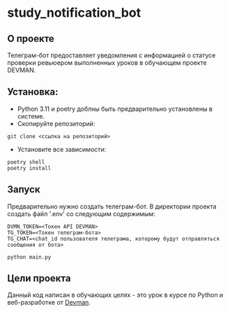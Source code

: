 # study_notification_bot

## О проекте
Телеграм-бот предоставляет уведомления с информацией 
о статусе проверки ревьюером выполненных уроков в обучающем проекте DEVMAN.

## Установка:
- Python 3.11 и poetry доблны быть предварительно установлены в системе.
- Скопируйте репозиторий:
```shell
git clone <ссылка на репозиторий>
```

- Установите все зависимости: 
```shell
poetry shell
poetry install
```

## Запуск
Предварительно нужно создать телеграм-бот.
В директории проекта создать файл '.env' со следующим содержимым:

```
DVMN_TOKEN=<Токен API DEVMAN>
TG_TOKEN=<Токен телеграм-бота>
TG_CHAT=<chat_id пользователя телеграма, которому будут отправляться сообщения от бота>
```

```shell
python main.py
```

## Цели проекта
Данный код написан в обучающих целях - это урок в курсе по Python 
и веб-разработке от [Devman](https://dvmn.org/).

